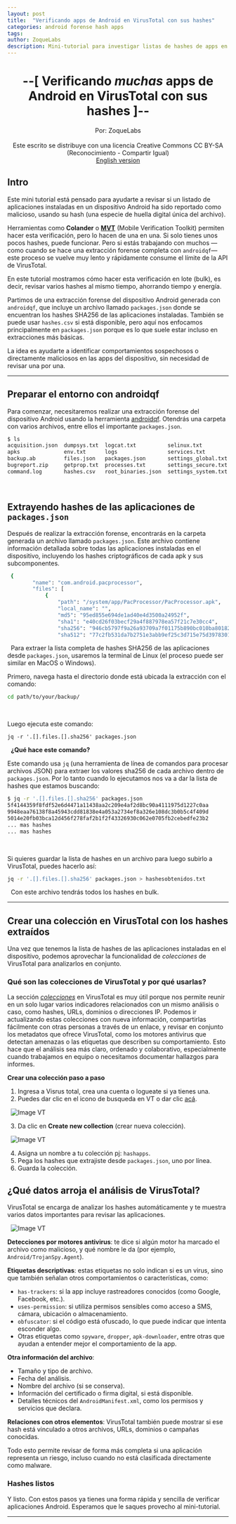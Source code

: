 ```yaml
---
layout: post
title:  "Verificando apps de Android en VirusTotal con sus hashes"
categories: android forense hash apps 
tags: 
author: ZoqueLabs
description: Mini-tutorial para investigar listas de hashes de apps en Virus Total
---
```


<div align=center>
<h1>--[ Verificando <em>muchas</em> apps de Android en VirusTotal con sus hashes ]--</h1>
Por: ZoqueLabs
<br>
<br>
Este escrito se distribuye con una licencia Creative Commons CC BY-SA (Reconocimiento - Compartir Igual)
<br>
<a href="hhtp://">English version</a>
</div>


## Intro

Este mini tutorial está pensado para ayudarte a revisar si un listado de aplicaciones instaladas en un dispositivo Android ha sido reportado como malicioso, usando su hash (una especie de huella digital única del archivo).

Herramientas como **Colander** o **[MVT](https://docs.mvt.re/en/latest/)** (Mobile Verification Toolkit) permiten hacer esta verificación, pero lo hacen de una en una. Si solo tienes unos pocos hashes, puede funcionar. Pero si estás trabajando con muchos —como cuando se hace una extracción forense completa con `androidqf`— este proceso se vuelve muy lento y rápidamente consume el límite de la API de VirusTotal.

En este tutorial mostramos cómo hacer esta verificación en lote (bulk), es decir, revisar varios hashes al mismo tiempo, ahorrando tiempo y energía.

Partimos de una extracción forense del dispositivo Android generada con `androidqf`, que incluye un archivo llamado `packages.json` donde se encuentran los hashes SHA256 de las aplicaciones instaladas. También se puede usar `hashes.csv` si está disponible, pero aquí nos enfocamos principalmente en `packages.json` porque es lo que suele estar incluso en extracciones más básicas.

La idea es ayudarte a identificar comportamientos sospechosos o directamente maliciosos en las apps del dispositivo, sin necesidad de revisar una por una.

---

## Preparar el entorno con androidqf

Para comenzar, necesitaremos realizar una extracción forense del dispositivo Android usando la herramienta [androidqf](https://github.com/mvt-project/androidqf). Otendrás una carpeta con varios archivos, entre ellos el importante `packages.json`.

```bash
$ ls
acquisition.json  dumpsys.txt  logcat.txt          selinux.txt          tmp
apks              env.txt      logs                services.txt
backup.ab         files.json   packages.json       settings_global.txt
bugreport.zip     getprop.txt  processes.txt       settings_secure.txt
command.log       hashes.csv   root_binaries.json  settings_system.txt
```
&nbsp;


## Extrayendo hashes de las aplicaciones de `packages.json`

Después de realizar la extracción forense, encontrarás en la carpeta generada un archivo llamado `packages.json`. Este archivo contiene información detallada sobre todas las aplicaciones instaladas en el dispositivo, incluyendo los hashes criptográficos de cada apk y sus subcomponentes.

```bash
 {
        "name": "com.android.pacprocessor",
        "files": [
            {
                "path": "/system/app/PacProcessor/PacProcessor.apk",
                "local_name": "",
                "md5": "95ed855e694de1ad40e4d3500a24952f",
                "sha1": "e40cd26f03becf29a4f887978ea57f21c7e30cc4",
                "sha256": "946cb5797f9a26a93709a7f01175b890bc010ba80182f8847ede24a39c9b9660",
                "sha512": "77c2fb531da7b2751e3abb9ef25c3d715e75d3978301ee00b66edb3c171205fa97d7daa3fb21c2725aece9d7392b7a7ad90da58f1ea64520398ccebf0c3a6d67",
```
&nbsp;
Para extraer la lista completa de hashes SHA256 de las aplicaciones desde `packages.json`, usaremos la terminal de Linux (el proceso puede ser similar en MacOS o Windows).

Primero, navega hasta el directorio donde está ubicada la extracción con el comando:

```bash
cd path/to/your/backup/
```
&nbsp;

Luego ejecuta este comando:

```
jq -r '.[].files.[].sha256' packages.json
```
&nbsp;
**¿Qué hace este comando?**

Este comando usa `jq` (una herramienta de línea de comandos para procesar archivos JSON) para extraer los valores sha256 de cada archivo dentro de `packages.json`. Por lo tanto cuando lo ejecutamos nos va a dar la lista de hashes que estamos buscando: 

```bash
$ jq -r '.[].files.[].sha256' packages.json 
5f4144359f8fdf52e6d4471a11438aa2c209e4af2d8bc90a4111975d1227c0aa
9948eaa76138f8a45943cdd81838e4a053a2734ef8a326e108dc3b0b5c4f409d
5014e20fb03bca12d456f278faf2b1f2f43326930c062e0705fb2cebedfe23b2
... mas hashes
... mas hashes
```
&nbsp;

Si quieres guardar la lista de hashes en un archivo para luego subirlo a VirusTotal, puedes hacerlo así:
```bash
jq -r '.[].files.[].sha256' packages.json > hashesobtenidos.txt
```
&nbsp;
Con este archivo tendrás todos los hashes en bulk.

---

## Crear una colección en VirusTotal con los hashes extraídos

Una vez que tenemos la lista de hashes de las aplicaciones instaladas en el dispositivo, podemos aprovechar la funcionalidad de _colecciones_ de VirusTotal para analizarlos en conjunto.

### Qué son las colecciones de VirusTotal y por qué usarlas?

La sección [_colecciones_](https://blog.virustotal.com/2021/11/introducing-virustotal-collections.html) en VirusTotal es muy útil porque nos permite reunir en un solo lugar varios indicadores relacionados con un mismo análisis o caso, como hashes, URLs, dominios o direcciones IP. Podemos ir actualizando estas colecciones con nueva información, compartirlas fácilmente con otras personas a través de un enlace, y revisar en conjunto los metadatos que ofrece VirusTotal, como los motores antivirus que detectan amenazas o las etiquetas que describen su comportamiento. Esto hace que el análisis sea más claro, ordenado y colaborativo, especialmente cuando trabajamos en equipo o necesitamos documentar hallazgos para informes.

**Crear una colección paso a paso**

1. Ingresa a Visrus total, crea una cuenta o logueate si ya tienes una.
2. Puedes dar clic en el icono de busqueda en VT o dar clic [acá](https://www.virustotal.com/gui/collections).

&nbsp;
![Image VT](/assets/vt1.png)
&nbsp;

3. Da clic en **Create new collection** (crear nueva colección).

&nbsp;
![Image VT](/assets/vt2.png)
&nbsp;

4. Asigna un nombre a tu colección pj: `hashapps`.
5. Pega los hashes que extrajiste desde `packages.json`, uno por línea.
6. Guarda la colección.

## ¿Qué datos arroja el análisis de VirusTotal?

VirusTotal se encarga de analizar los hashes automáticamente y te muestra varios datos importantes para revisar las aplicaciones.

&nbsp;
![Image VT](/assets/vt3.png)
&nbsp;

**Detecciones por motores antivirus**: te dice si algún motor ha marcado el archivo como malicioso, y qué nombre le da (por ejemplo, `Android/TrojanSpy.Agent`).

**Etiquetas descriptivas**: estas etiquetas no solo indican si es un virus, sino que también señalan otros comportamientos o características, como:
  - `has-trackers`: si la app incluye rastreadores conocidos (como Google, Facebook, etc.).
  - `uses-permission`: si utiliza permisos sensibles como acceso a SMS, cámara, ubicación o almacenamiento.
  - `obfuscator`: si el código está ofuscado, lo que puede indicar que intenta esconder algo.
  - Otras etiquetas como `spyware`, `dropper`, `apk-downloader`, entre otras que ayudan a entender mejor el comportamiento de la app.


**Otra información del archivo**:
  - Tamaño y tipo de archivo.
  - Fecha del análisis.
  - Nombre del archivo (si se conserva).
  - Información del certificado o firma digital, si está disponible.
  - Detalles técnicos del `AndroidManifest.xml`, como los permisos y servicios que declara.

**Relaciones con otros elementos**: VirusTotal también puede mostrar si ese hash está vinculado a otros archivos, URLs, dominios o campañas conocidas.

Todo esto permite revisar de forma más completa si una aplicación representa un riesgo, incluso cuando no está clasificada directamente como malware.


### Hashes listos

Y listo. Con estos pasos ya tienes una forma rápida y sencilla de verificar aplicaciones Android. Esperamos que le saques provecho al mini-tutorial. 


---




